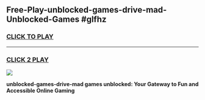 
## Free-Play-unblocked-games-drive-mad-Unblocked-Games #glfhz
<h3>
<a href="https://news.freeplayer.one?title=unblocked-games-drive-mad&ref=8M">CLICK TO PLAY</a></h3>
<hr>

<h3>
<a href="https://news.freeplayer.one?title=unblocked-games-drive-mad&ref=8M">CLICK 2 PLAY</a>
  
</h3>

<a href="https://news.freeplayer.one?title=unblocked-games-drive-mad&ref=8M"><img src="https://clearcache.store/games.png"></a>


**unblocked-games-drive-mad games unblocked: Your Gateway to Fun and Accessible Online Gaming**
